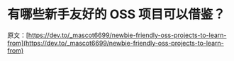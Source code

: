 # 有哪些新手友好的 OSS 项目可以借鉴？

原文：[https://dev.to/_mascot6699/newbie-friendly-oss-projects-to-learn-from](https://dev.to/_mascot6699/newbie-friendly-oss-projects-to-learn-from)
